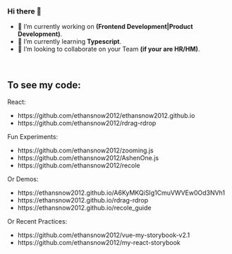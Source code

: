 ### Hi there 👋

- 🔭 I’m currently working on <strong>(Frontend Development|Product Development)</strong>.
- 🌱 I’m currently learning <strong>Typescript</strong>.
- 👯 I’m looking to collaborate on your Team <strong>(if your are HR/HM)</strong>.


<br>

## To see my code:

 <div>React: </div>
  <ul>
  <li>
    https://github.com/ethansnow2012/ethansnow2012.github.io
  </li>
  <li>
    https://github.com/ethansnow2012/rdrag-rdrop
  </li>
  </ul>
  <div>Fun Experiments: </div>
<ul>
  <li>
    https://github.com/ethansnow2012/zooming.js
  </li>
  <li>
    https://github.com/ethansnow2012/AshenOne.js
  </li>
  <li>
    https://github.com/ethansnow2012/recole
  </li>
</ul>

<div>Or Demos:</div>
<ul>
  <li>
    https://ethansnow2012.github.io/A6KyMKQiSIg1CmuVWVEw0Od3NVh1
  </li>
  <li>
    https://ethansnow2012.github.io/rdrag-rdrop
  </li>
  <li>
    https://ethansnow2012.github.io/recole_guide
  </li>
</ul>
<div>Or Recent Practices:</div>
<ul>
  <li>
  https://github.com/ethansnow2012/vue-my-storybook-v2.1
  </li>
  <li>
  https://github.com/ethansnow2012/my-react-storybook
  </li>
</ul>


<!--
**ethansnow2012/ethansnow2012** is a ✨ _special_ ✨ repository because its `README.md` (this file) appears on your GitHub profile.

Here are some ideas to get you started:


- 💬 Ask me about ...
- 📫 How to reach me: ...
- 😄 Pronouns: ...
- ⚡ Fun fact: ...
- 🤔 I’m looking for help with ...
-->
